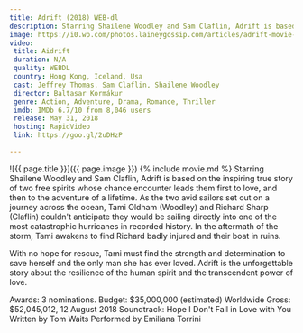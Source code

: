 ```yaml
---
title: Adrift (2018) WEB-dl
description: Starring Shailene Woodley and Sam Claflin, Adrift is based on the inspiring true story of two free spirits
image: https://i0.wp.com/photos.laineygossip.com/articles/adrift-movie-poster-06jun18.jpg 
video:
 title: Aidrift
 duration: N/A
 quality: WEBDL
 country: Hong Kong, Iceland, Usa
 cast: Jeffrey Thomas, Sam Claflin, Shailene Woodley
 director: Baltasar Kormákur
 genre: Action, Adventure, Drama, Romance, Thriller
 imdb: IMDb 6.7/10 from 8,046 users
 release: May 31, 2018
 hosting: RapidVideo
 link: https://goo.gl/2uDHzP

---
```

![{{ page.title }}]({{ page.image }})
{% include movie.md %}
Starring Shailene Woodley and Sam Claflin, Adrift is based on the inspiring true story of two free spirits whose chance encounter leads them first to love, and then to the adventure of a lifetime. As the two avid sailors set out on a journey across the ocean, Tami Oldham (Woodley) and Richard Sharp (Claflin) couldn't anticipate they would be sailing directly into one of the most catastrophic hurricanes in recorded history. In the aftermath of the storm, Tami awakens to find Richard badly injured and their boat in ruins.

With no hope for rescue, Tami must find the strength and determination to save herself and the only man she has ever loved. Adrift is the unforgettable story about the resilience of the human spirit and the transcendent power of love.

Awards: 3 nominations.
Budget: $35,000,000 (estimated)
Worldwide Gross: $52,045,012, 12 August 2018
Soundtrack: Hope I Don't Fall in Love with You Written by Tom Waits Performed by Emiliana Torrini
